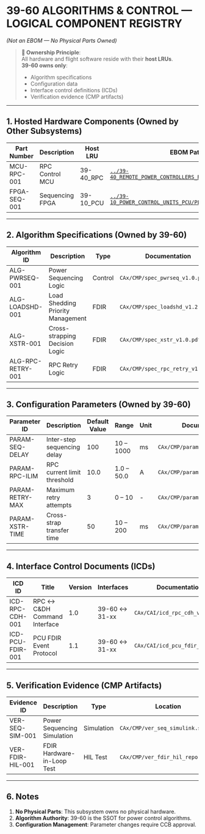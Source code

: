 # 39-60 ALGORITHMS & CONTROL — LOGICAL COMPONENT REGISTRY  
*(Not an EBOM — No Physical Parts Owned)*

> **📌 Ownership Principle**:  
> All hardware and flight software reside with their **host LRUs**.  
> **39-60 owns only**:  
> - Algorithm specifications  
> - Configuration data  
> - Interface control definitions (ICDs)  
> - Verification evidence (CMP artifacts)

---

## 1. Hosted Hardware Components (Owned by Other Subsystems)

| Part Number  | Description                        | Host LRU                   | EBOM Path                                                                                      | Status        |
|--------------|------------------------------------|----------------------------|------------------------------------------------------------------------------------------------|---------------|
| MCU-RPC-001  | RPC Control MCU                    | 39-40_RPC                  | [`../39-40_REMOTE_POWER_CONTROLLERS_RPC/PLM/EBOM_LINKS.md`](../39-40_REMOTE_POWER_CONTROLLERS_RPC/PLM/EBOM_LINKS.md) | RELEASED      |
| FPGA-SEQ-001 | Sequencing FPGA                    | 39-10_PCU                  | [`../39-10_POWER_CONTROL_UNITS_PCU/PLM/EBOM_LINKS.md`](../39-10_POWER_CONTROL_UNITS_PCU/PLM/EBOM_LINKS.md)           | RELEASED      |

---

## 2. Algorithm Specifications (Owned by 39-60)

| Algorithm ID     | Description                              | Type              | Documentation                        | Status   |
|------------------|------------------------------------------|-------------------|--------------------------------------|----------|
| ALG-PWRSEQ-001   | Power Sequencing Logic                   | Control           | `CAx/CMP/spec_pwrseq_v1.0.pdf`       | RELEASED |
| ALG-LOADSHD-001  | Load Shedding Priority Management        | FDIR              | `CAx/CMP/spec_loadshd_v1.2.pdf`      | RELEASED |
| ALG-XSTR-001     | Cross-strapping Decision Logic           | FDIR              | `CAx/CMP/spec_xstr_v1.0.pdf`         | RELEASED |
| ALG-RPC-RETRY-001| RPC Retry Logic                          | FDIR              | `CAx/CMP/spec_rpc_retry_v1.1.pdf`    | RELEASED |

---

## 3. Configuration Parameters (Owned by 39-60)

| Parameter ID      | Description                         | Default Value | Range         | Unit | Documentation                     |
|-------------------|-------------------------------------|---------------|---------------|------|-----------------------------------|
| PARAM-SEQ-DELAY   | Inter-step sequencing delay         | 100           | 10 – 1000     | ms   | `CAx/CMP/params_sequencing.xlsx`  |
| PARAM-RPC-ILIM    | RPC current limit threshold         | 10.0          | 1.0 – 50.0    | A    | `CAx/CMP/params_rpc.xlsx`         |
| PARAM-RETRY-MAX   | Maximum retry attempts              | 3             | 0 – 10        | -    | `CAx/CMP/params_fdir.xlsx`        |
| PARAM-XSTR-TIME   | Cross-strap transfer time           | 50            | 10 – 200      | ms   | `CAx/CMP/params_xstr.xlsx`        |

---

## 4. Interface Control Documents (ICDs)

| ICD ID          | Title                                    | Version | Interfaces              | Documentation                     |
|-----------------|------------------------------------------|---------|-------------------------|-----------------------------------|
| ICD-RPC-CDH-001 | RPC ↔ C&DH Command Interface             | 1.0     | 39-60 ↔ 31-xx           | `CAx/CAI/icd_rpc_cdh_v1.0.pdf`    |
| ICD-PCU-FDIR-001| PCU FDIR Event Protocol                  | 1.1     | 39-60 ↔ 31-xx           | `CAx/CAI/icd_pcu_fdir_v1.1.pdf`   |

---

## 5. Verification Evidence (CMP Artifacts)

| Evidence ID      | Description                              | Type          | Location                              | Status   |
|------------------|------------------------------------------|---------------|---------------------------------------|----------|
| VER-SEQ-SIM-001  | Power Sequencing Simulation              | Simulation    | `CAx/CMP/ver_seq_simulink.slx`        | VERIFIED |
| VER-FDIR-HIL-001 | FDIR Hardware-in-Loop Test               | HIL Test      | `CAx/CMP/ver_fdir_hil_report.pdf`     | VERIFIED |

---

## 6. Notes

1. **No Physical Parts**: This subsystem owns no physical hardware.
2. **Algorithm Authority**: 39-60 is the SSOT for power control algorithms.
3. **Configuration Management**: Parameter changes require CCB approval.
